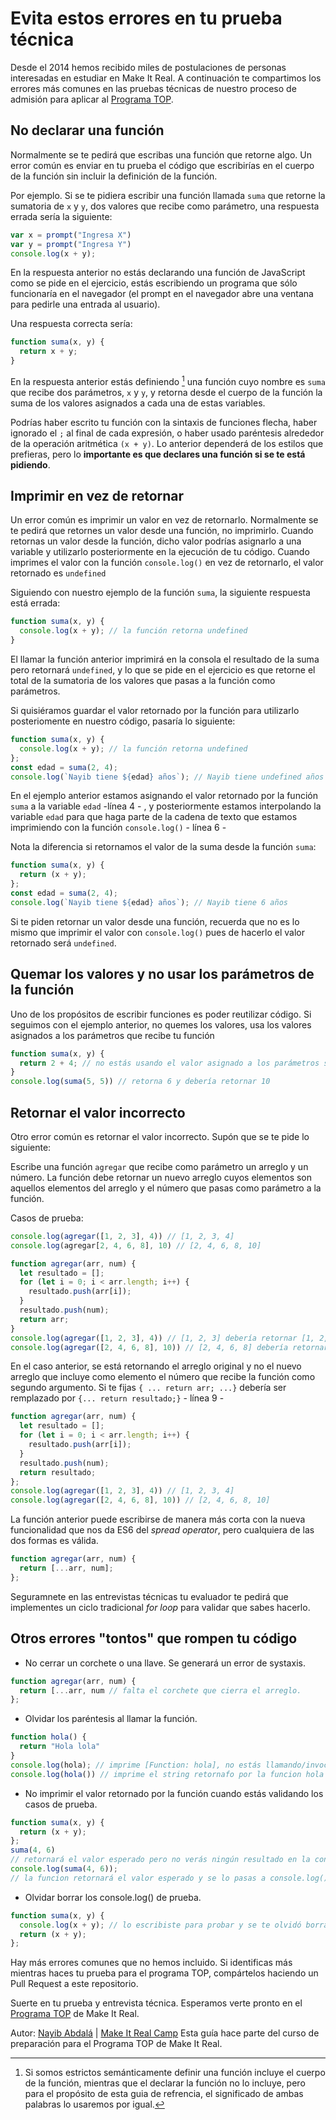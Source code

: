 # Evita estos errores en tu prueba técnica

Desde el 2014 hemos recibido miles de postulaciones de personas interesadas en estudiar en Make It Real. A continuación te compartimos los errores más comunes en las pruebas técnicas de nuestro proceso de admisión para aplicar al [Programa TOP](http://makeitreal.camp/top).

## No declarar una función

Normalmente se te pedirá que escribas una función que retorne algo. Un error común es enviar en tu prueba el código que escribirías en el cuerpo de la función sin incluir la definición de la función.

Por ejemplo. Si se te pidiera escribir una función llamada `suma` que retorne la sumatoria de `x` y `y`, dos valores que recibe como parámetro, una respuesta errada sería la siguiente:

```js
var x = prompt("Ingresa X")
var y = prompt("Ingresa Y")
console.log(x + y);
```

En la respuesta anterior no estás declarando una función de JavaScript como se pide en el ejercicio, estás escribiendo un programa que sólo funcionaría en el navegador (el prompt en el navegador abre una ventana para pedirle una entrada al usuario).

Una respuesta correcta sería:

```js
function suma(x, y) {
  return x + y;
}
```

En la respuesta anterior estás definiendo [^1] una función cuyo nombre es `suma` que recibe dos parámetros, `x` y `y`, y retorna desde el cuerpo de la función la suma de los valores asignados a cada una de estas variables.

Podrías haber escrito tu función con la sintaxis de funciones flecha, haber ignorado el  `;` al final de cada expresión, o haber usado paréntesis alrededor de la operación aritmética `(x + y)`. Lo anterior dependerá de los estilos que prefieras, pero lo **importante es que declares una función si se te está pidiendo**.

[^1]: Si somos estrictos semánticamente definir una función incluye el cuerpo de la función, mientras que el declarar la función no lo incluye, pero para el propósito de esta guia de refrencia, el significado de ambas palabras lo usaremos por igual. 

## Imprimir en vez de retornar

Un error común es imprimir un valor en vez de retornarlo. Normalmente se te pedirá que retornes un valor desde una función, no imprimirlo. Cuando retornas un valor desde la función, dicho valor podrías asignarlo a una variable y utilizarlo posteriormente en la ejecución de tu código. Cuando imprimes el valor con la función `console.log()` en vez de retornarlo, el valor retornado es `undefined`

Siguiendo con nuestro ejemplo de la función `suma`, la siguiente respuesta está errada:

```js
function suma(x, y) {
  console.log(x + y); // la función retorna undefined
}
```

El llamar la función anterior imprimirá en la consola el resultado de la suma pero retornará `undefined`, y lo que se pide en el ejercicio es que retorne el total de la sumatoria de los valores que pasas a la función como parámetros.

Si quisiéramos guardar el valor retornado por la función para utilizarlo posteriomente en nuestro código, pasaría lo siguiente:


```javascript
function suma(x, y) {
  console.log(x + y); // la función retorna undefined
};
const edad = suma(2, 4);
console.log(`Nayib tiene ${edad} años`); // Nayib tiene undefined años
```
En el ejemplo anterior estamos asignando el valor retornado por la función `suma` a la variable `edad` -línea 4 - , y posteriormente estamos interpolando la variable `edad` para que haga parte de la cadena de texto que estamos imprimiendo con la función `console.log()` - línea 6 - 

Nota la diferencia si retornamos el valor de la suma desde la función `suma`:

```js
function suma(x, y) {
  return (x + y);
};
const edad = suma(2, 4);
console.log(`Nayib tiene ${edad} años`); // Nayib tiene 6 años
```

Si te piden retornar un valor desde una función, recuerda que no es lo mismo que imprimir el valor con `console.log()` pues de hacerlo el valor retornado será `undefined`. 

## Quemar los valores y no usar los parámetros de la función

Uno de los propósitos de escribir funciones es poder reutilizar código. Si seguimos con el ejemplo anterior, no quemes los valores, usa los valores asignados a los parámetros que recibe tu función

```js
function suma(x, y) {
  return 2 + 4; // no estás usando el valor asignado a los parámetros sino retornando los que "quemaste"
}
console.log(suma(5, 5)) // retorna 6 y debería retornar 10
```

## Retornar el valor incorrecto

Otro error común es retornar el valor incorrecto. Supón que se te pide lo siguiente:

Escribe una función `agregar` que recibe como parámetro un arreglo y un número. La función debe retornar un nuevo arreglo cuyos elementos son aquellos elementos del arreglo y el número que pasas como parámetro a la función. 

Casos de prueba:

```js
console.log(agregar([1, 2, 3], 4)) // [1, 2, 3, 4]
console.log(agregar[2, 4, 6, 8], 10) // [2, 4, 6, 8, 10]
```

```js
function agregar(arr, num) {
  let resultado = [];
  for (let i = 0; i < arr.length; i++) {
    resultado.push(arr[i]);
  }
  resultado.push(num);
  return arr;
}
console.log(agregar([1, 2, 3], 4)) // [1, 2, 3] debería retornar [1, 2, 3, 4]
console.log(agregar([2, 4, 6, 8], 10)) // [2, 4, 6, 8] debería retornar [2, 4, 6, 8, 10]
```

En el caso anterior, se está retornando el arreglo original y no el nuevo arreglo que incluye como elemento el número que recibe la función como segundo argumento. Si te fijas `{ ... return arr; ...}` debería ser remplazado por `{... return resultado;}` - línea 9 -

```js
function agregar(arr, num) {
  let resultado = [];
  for (let i = 0; i < arr.length; i++) {
    resultado.push(arr[i]);
  }
  resultado.push(num);
  return resultado;
};
console.log(agregar([1, 2, 3], 4)) // [1, 2, 3, 4]
console.log(agregar([2, 4, 6, 8], 10)) // [2, 4, 6, 8, 10]
```

La función anterior puede escribirse de manera más corta con la nueva funcionalidad que nos da ES6 del *spread operator*, pero cualquiera de las dos formas es válida.

```js
function agregar(arr, num) {
  return [...arr, num];
};
```

Seguramnete en las entrevistas técnicas tu evaluador te pedirá que implementes un ciclo tradicional *for loop* para validar que sabes hacerlo. 

## Otros errores "tontos" que rompen tu código

* No cerrar un corchete o una llave. Se generará un error de systaxis. 

```js
function agregar(arr, num) {
  return [...arr, num // falta el corchete que cierra el arreglo.
};
```
* Olvidar los paréntesis al llamar la función.

```js
function hola() {
  return "Hola lola"
}
console.log(hola); // imprime [Function: hola], no estás llamando/invocando la función
console.log(hola()) // imprime el string retornafo por la funcion hola
```


* No imprimir el valor retornado por la función cuando estás validando los casos de prueba.

```js
function suma(x, y) {
  return (x + y);
};
suma(4, 6) 
// retornará el valor esperado pero no verás ningún resultado en la consola. 
console.log(suma(4, 6));
// la funcion retornará el valor esperado y se lo pasas a console.log() para poder validar que es el esperado
```

* Olvidar borrar los console.log() de prueba. 

```js
function suma(x, y) {
  console.log(x + y); // lo escribiste para probar y se te olvidó borrarlo. 
  return (x + y);
};
```

Hay más errores comunes que no hemos incluido. Si identificas más mientras haces tu prueba para el programa TOP, compártelos haciendo un Pull Request a este repositorio. 

Suerte en tu prueba y entrevista técnica. Esperamos verte pronto en el [Programa TOP](http://www.makeitreal.camp/top) de Make It Real.



Autor: [Nayib Abdalá](https://www.linkedin.com/in/nayibabdala/) | [Make It Real Camp](http://www.makeitreal.camp/top)
Esta guía hace parte del curso de preparación para el Programa TOP de Make It Real.
